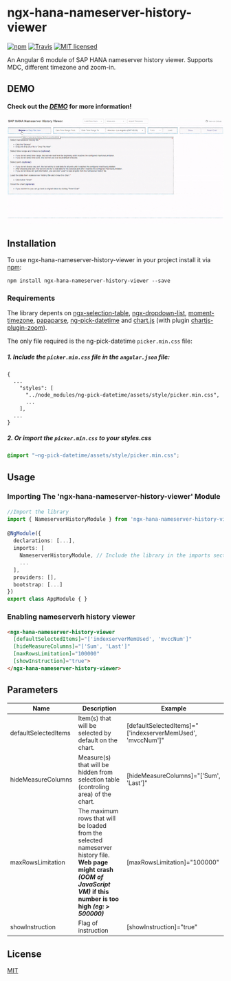 # ngx-hana-nameserver-history-viewer

[![npm](https://img.shields.io/npm/v/ngx-hana-nameserver-history-viewer.svg?style=flat-square)](https://www.npmjs.com/package/ngx-hana-nameserver-history-viewer) [![Travis](https://img.shields.io/travis/ckyycc/ngx-hana-nameserver-history-viewer.svg?style=flat-square)](https://travis-ci.org/ckyycc/ngx-hana-nameserver-history-viewer) [![MIT licensed](https://img.shields.io/badge/license-MIT-blue.svg?style=flat-square)](https://github.com/ckyycc/ngx-hana-nameserver-history-viewer/blob/master/LICENSE)

An Angular 6 module of SAP HANA nameserver history viewer. Supports MDC, different timezone and zoom-in.

## DEMO

#### Check out the _[DEMO](https://ckyycc.github.io/ngx-hana-nameserver-history-viewer/)_ for more information!

![small_demo_nameserver_history_viewer](https://raw.githubusercontent.com/ckyycc/ngx-hana-nameserver-history-viewer/master/src/demo/small-demo.gif)


## Installation
To use ngx-hana-nameserver-history-viewer in your project install it via [npm](https://www.npmjs.com/package/ngx-hana-nameserver-history-viewer):
```
npm install ngx-hana-nameserver-history-viewer --save
```

### Requirements

The library depents on [ngx-selection-table](https://github.com/ckyycc/ngx-selection-table), [ngx-dropdown-list](https://github.com/ckyycc/ngx-dropdown-list), [moment-timezone](https://github.com/moment/moment-timezone), [papaparse](https://github.com/mholt/PapaParse), [ng-pick-datetime](https://github.com/DanielYKPan/date-time-picker) and [chart.js](https://github.com/chartjs/Chart.js) (with plugin [chartjs-plugin-zoom](https://github.com/chartjs/chartjs-plugin-zoom)).

The only file required is the ng-pick-datetime `picker.min.css` file:

##### 1. Include the `picker.min.css` file in the `angular.json` file:

```
{
  ...
    "styles": [
      "../node_modules/ng-pick-datetime/assets/style/picker.min.css",
      ...
    ],
  ...
}
```

##### 2. Or import the `picker.min.css` to your styles.css

```css
@import "~ng-pick-datetime/assets/style/picker.min.css";
```

## Usage

### Importing The 'ngx-hana-nameserver-history-viewer' Module
```TypeScript
//Import the library
import { NameserverHistoryModule } from 'ngx-hana-nameserver-history-viewer';

@NgModule({
  declarations: [...],
  imports: [
    NameserverHistoryModule, // Include the library in the imports section
    ...
  ],
  providers: [],
  bootstrap: [...]
})
export class AppModule { }

```
### Enabling nameserverh history viewer
```HTML
<ngx-hana-nameserver-history-viewer
  [defaultSelectedItems]="['indexserverMemUsed', 'mvccNum']"
  [hideMeasureColumns]="['Sum', 'Last']"
  [maxRowsLimitation]="100000"
  [showInstruction]="true">
</ngx-hana-nameserver-history-viewer>
```

## Parameters
Name  | Description | Example | 
------------- | ------------- | -------------
defaultSelectedItems  | Item(s) that will be selected by default on the chart. | [defaultSelectedItems]="['indexserverMemUsed', 'mvccNum']"
hideMeasureColumns  | Measure(s) that will be hidden from selection table (controling area) of the chart. | [hideMeasureColumns]="['Sum', 'Last']"
maxRowsLimitation  | The maximum rows that will be loaded from the selected nameserver history file. **Web page might crash _(OOM of JavaScript VM)_ if this number is too high _(eg: > 500000)_** | [maxRowsLimitation]="100000"
showInstruction  | Flag of instruction | [showInstruction]="true"


## License

[MIT](/LICENSE)
